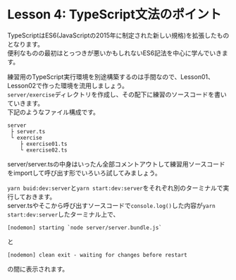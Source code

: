 # Lesson 4: TypeScript文法のポイント
TypeScriptはES6(JavaScriptの2015年に制定された新しい規格)を拡張したものとなります。  
便利なものの最初はとっつきが悪いかもしれないES6記法を中心に学んでいきます。

練習用のTypeScript実行環境を別途構築するのは手間なので、Lesson01、Lesson02で作った環境を流用しましょう。  
`server/exercise`ディレクトリを作成し、その配下に練習のソースコードを書いていきます。  
下記のようなファイル構成です。
```
server
 ├ server.ts
 └ exercise
    ├ exercise01.ts
    └ exercise02.ts
```
server/server.tsの中身はいったん全部コメントアウトして練習用ソースコードをimportして呼び出す形でいろいろ試してみましょう。

`yarn buid:dev:server`と`yarn start:dev:server`をそれぞれ別のターミナルで実行しておきます。  
server.tsやそこから呼び出すソースコードで`console.log()`した内容が`yarn start:dev:server`したターミナル上で、
```
[nodemon] starting `node server/server.bundle.js`
```
と
```
[nodemon] clean exit - waiting for changes before restart
```
の間に表示されます。
